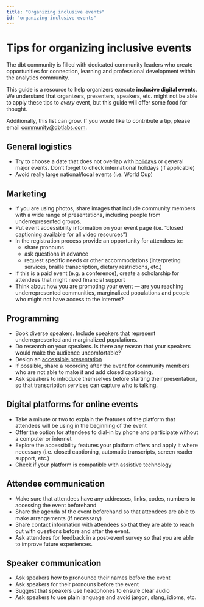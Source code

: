 ```yaml
---
title: "Organizing inclusive events"
id: "organizing-inclusive-events"
---
```


# Tips for organizing inclusive events

The dbt community is filled with dedicated community leaders who create opportunities for connection, learning and professional development within the analytics community.

This guide is a resource to help organizers execute **inclusive digital events**. We understand that organizers, presenters, speakers, etc. might not be able to apply these tips to *every* event, but this guide will offer some food for thought.

Additionally, this list can grow. If you would like to contribute a tip, please email [community@dbtlabs.com](mailto:community@dbtlabs.com).

## General logistics

- Try to choose a date that does not overlap with [holidays](http://www.holidayscalendar.com/months/) or general major events. Don’t forget to check international holidays (if applicable)
- Avoid really large national/local events (i.e. World Cup)

## Marketing

- If you are using photos, share images that include community members with a wide range of presentations, including people from underrepresented groups.
- Put event accessibility information on your event page (i.e. “closed captioning available for all video resources”)
- In the registration process provide an opportunity for attendees to:
    - share pronouns
    - ask questions in advance
    - request specific needs or other accommodations (interpreting services, braille transcription, dietary restrictions, etc.)
- If this is a paid event (e.g. a conference), create a scholarship for attendees that might need financial support
- Think about how you are promoting your event — are you reaching underrepresented communities, marginalized populations and people who might not have access to the internet?

## Programming

- Book diverse speakers. Include speakers that represent underrepresented and marginalized populations.
- Do research on your speakers. Is there any reason that your speakers would make the audience uncomfortable?
- Design an [accessible presentation](https://www.smashingmagazine.com/2018/11/inclusive-design-accessible-presentations/)
- If possible, share a recording after the event for community members who are not able to make it and add closed captioning.
- Ask speakers to introduce themselves before starting their presentation, so that transcription services can capture who is talking.

## Digital platforms for online events

- Take a minute or two to explain the features of the platform that attendees will be using in the beginning of the event
- Offer the option for attendees to dial-in by phone and participate without a computer or internet
- Explore the accessibility features your platform offers and apply it where necessary (i.e. closed captioning, automatic transcripts, screen reader support, etc.)
- Check if your platform is compatible with assistive technology

## Attendee communication

- Make sure that attendees have any addresses, links, codes, numbers to accessing the event beforehand
- Share the agenda of the event beforehand so that attendees are able to make arrangements (if necessary)
- Share contact information with attendees so that they are able to reach out with questions before and after the event.
- Ask attendees for feedback in a post-event survey so that you are able to improve future experiences.

## Speaker communication

- Ask speakers how to pronounce their names before the event
- Ask speakers for their pronouns before the event
- Suggest that speakers use headphones to ensure clear audio
- Ask speakers to use plain language and avoid jargon, slang, idioms, etc.
